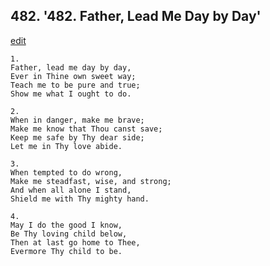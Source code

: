 
## 482.  '482. Father, Lead Me Day by Day'
[edit](https://docs.google.com/document/d/1OE%2D_kDOnt5DH1u_U4JE_i4IgsOmwGvCW/edit?mode=html)






    1.
    Father, lead me day by day,
    Ever in Thine own sweet way;
    Teach me to be pure and true;
    Show me what I ought to do.

    2.
    When in danger, make me brave;
    Make me know that Thou canst save;
    Keep me safe by Thy dear side;
    Let me in Thy love abide.

    3.
    When tempted to do wrong,
    Make me steadfast, wise, and strong;
    And when all alone I stand,
    Shield me with Thy mighty hand.

    4.
    May I do the good I know,
    Be Thy loving child below,
    Then at last go home to Thee,
    Evermore Thy child to be.
